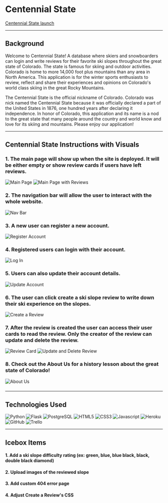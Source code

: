 # Centennial State

[Centennial State launch](https://centennialstate.herokuapp.com/)

***

## Background

Welcome to Centennial State! A database where skiers and snowboarders can login and write reviews for their favorite ski slopes throughout the great state of Colorado. The state is famous for skiing and outdoor activities. Colorado is home to more 14,000 foot plus mountains than any area in North America. This application is for the winter sports enthusiasts to review, reflect and share their experiences and opinions on Colorado's world class skiing in the great Rocky Mountains.

The Centennial State is the official nickname of Colorado. Colorado was nick named the Centennial State because it was officially declared a part of the United States in 1876, one hundred years after declaring it independence. In honor of Colorado, this application and its name is a nod to the great state that many people around the country and world know and love for its skiing and mountains. Please enjoy our application!

***

## Centennial State Instructions with Visuals


### 1. The main page will show up when the site is deployed. It will be either empty or show review cards if users have left reviews.
![Main Page](/myapp/static/images/main.jpg "Main Page")
![Main Page with Reviews](/myapp/static/images/main-page-with-review.jpg "Main Page with Reviews")

### 2. The navigation bar will allow the user to interact with the whole website. 
![Nav Bar](/myapp/static/images/nav-bar.jpg "Nav Bar")

### 3. A new user can register a new account.
![Register Account](/myapp/static/images/register.jpg "Register Account")

### 4. Registered users can login with their account.
![Log In](/myapp/static/images/login.jpg "Login In")

### 5. Users can also update their account details.
![Update Account](/myapp/static/images/update-account.jpg "Update Account")

### 6. The user can click create a ski slope review to write down their ski experience on the slopes.
![Create a Review](/myapp/static/images/create-review.jpg "Create a Review")

### 7. After the review is created the user can access their user cards to read the review. Only the creator of the review can update and delete the review.
![Review Card](/myapp/static/images/review-card.jpg "Review Card")
![Update and Delete Review](/myapp/static/images/update-delete.jpg "Update and Delete")

### 8. Check out the About Us for a history lesson about the great state of Colorado!
![About Us](/myapp/static/images/about-us.jpg "About Us")

###

***
## Technologies Used

![Python](https://img.shields.io/badge/Python-FFD43B?style=for-the-badge&logo=python&logoColor=blue)  ![Flask](https://img.shields.io/badge/Flask-000000?style=for-the-badge&logo=flask&logoColor=white) ![PostgreSQL](https://img.shields.io/badge/PostgreSQL-316192?style=for-the-badge&logo=postgresql&logoColor=white)  ![HTML5](https://img.shields.io/badge/HTML5-E34F26?style=for-the-badge&logo=html5&logoColor=white)  ![CSS3](https://img.shields.io/badge/CSS3-1572B6?style=for-the-badge&logo=css3&logoColor=white)  ![Javascript](https://img.shields.io/badge/JavaScript-F7DF1E?style=for-the-badge&logo=javascript&logoColor=black)  ![Heroku](https://img.shields.io/badge/Heroku-430098?style=for-the-badge&logo=heroku&logoColor=white)  ![GitHub](https://img.shields.io/badge/github-%23121011.svg?style=for-the-badge&logo=github&logoColor=white)  ![Trello](https://img.shields.io/badge/Trello-0052CC?style=for-the-badge&logo=trello&logoColor=white)


***

## Icebox Items

#### 1. Add a ski slope difficulty rating (ex: green, blue, blue black, black, double black diamond)
#### 2. Upload images of the reviewed slope
#### 3. Add custom 404 error page
#### 4. Adjust Create a Review's CSS
